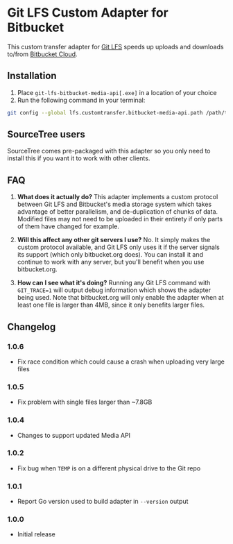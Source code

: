 # Git LFS Custom Adapter for Bitbucket

This custom transfer adapter for [Git LFS](https://git-lfs.github.com) speeds up
uploads and downloads to/from [Bitbucket Cloud](https://bitbucket.org).

## Installation

1. Place `git-lfs-bitbucket-media-api[.exe]` in a location of your choice
1. Run the following command in your terminal:
```sh
git config --global lfs.customtransfer.bitbucket-media-api.path /path/to/git-lfs-bitbucket-media-api
```

## SourceTree users

SourceTree comes pre-packaged with this adapter so you only need to install this
if you want it to work with other clients.

## FAQ

1. **What does it actually do?**
   This adapter implements a custom protocol between Git LFS and Bitbucket's
   media storage system which takes advantage of better parallelism, and
   de-duplication of chunks of data. Modified files may not need to be
   uploaded in their entirety if only parts of them have changed for example.

1. **Will this affect any other git servers I use?**
   No. It simply makes the custom protocol available, and Git LFS only uses it
   if the server signals its support (which only bitbucket.org does). You can
   install it and continue to work with any server, but you'll benefit when
   you use bitbucket.org.

1. **How can I see what it's doing?**
   Running any Git LFS command with `GIT_TRACE=1` will output debug information
   which shows the adapter being used. Note that bitbucket.org will only enable
   the adapter when at least one file is larger than 4MB, since it only
   benefits larger files.

## Changelog

### 1.0.6

- Fix race condition which could cause a crash when uploading very large files

### 1.0.5

- Fix problem with single files larger than ~7.8GB

### 1.0.4

- Changes to support updated Media API

### 1.0.2

- Fix bug when `TEMP` is on a different physical drive to the Git repo

### 1.0.1

- Report Go version used to build adapter in `--version` output

### 1.0.0

- Initial release

